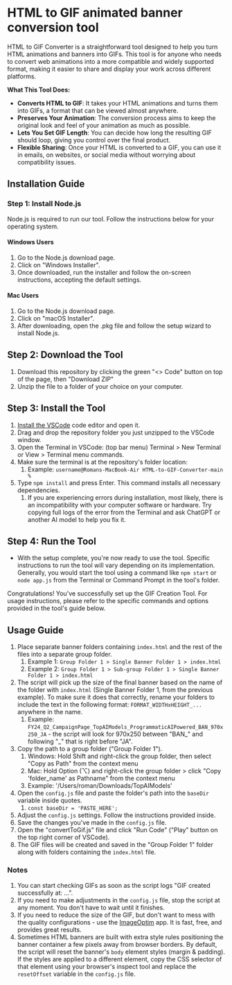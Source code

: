 # HTML to GIF animated banner conversion tool

HTML to GIF Converter is a straightforward tool designed to help you turn HTML animations and banners into GIFs. This tool is for anyone who needs to convert web animations into a more compatible and widely supported format, making it easier to share and display your work across different platforms.

**What This Tool Does:**

- **Converts HTML to GIF**: It takes your HTML animations and turns them into GIFs, a format that can be viewed almost anywhere.
- **Preserves Your Animation**: The conversion process aims to keep the original look and feel of your animation as much as possible.
- **Lets You Set GIF Length**: You can decide how long the resulting GIF should loop, giving you control over the final product.
- **Flexible Sharing**: Once your HTML is converted to a GIF, you can use it in emails, on websites, or social media without worrying about compatibility issues.

## Installation Guide

### Step 1: Install Node.js

Node.js is required to run our tool. Follow the instructions below for your operating system.

#### Windows Users

1. Go to the Node.js download page.
2. Click on "Windows Installer".
3. Once downloaded, run the installer and follow the on-screen instructions, accepting the default settings.

#### Mac Users

1. Go to the Node.js download page.
2. Click on "macOS Installer".
3. After downloading, open the .pkg file and follow the setup wizard to install Node.js.

## Step 2: Download the Tool

1. Download this repository by clicking the green "<> Code" button on top of the page, then "Download ZIP"
2. Unzip the file to a folder of your choice on your computer.

## Step 3: Install the Tool

1. [Install the VSCode](https://code.visualstudio.com/) code editor and open it.
2. Drag and drop the repository folder you just unzipped to the VSCode window.
3. Open the Terminal in VSCode: (top bar menu) Terminal > New Terminal or View > Terminal menu commands.
4. Make sure the terminal is at the repository's folder location:
   1. Example: `username@Romans-MacBook-Air HTML-to-GIF-Converter-main %`
5. Type `npm install` and press Enter. This command installs all necessary dependencies.
   1. If you are experiencing errors during installation, most likely, there is an incompatibility with your computer software or hardware. Try copying full logs of the error from the Terminal and ask ChatGPT or another AI model to help you fix it.

## Step 4: Run the Tool

- With the setup complete, you're now ready to use the tool. Specific instructions to run the tool will vary depending on its implementation. Generally, you would start the tool using a command like `npm start` or `node app.js` from the Terminal or Command Prompt in the tool's folder.

Congratulations! You've successfully set up the GIF Creation Tool. For usage instructions, please refer to the specific commands and options provided in the tool's guide below.

## Usage Guide

1. Place separate banner folders containing `index.html` and the rest of the files into a separate group folder.
   1. Example 1: `Group Folder 1 > Single Banner Folder 1 > index.html`
   2. Example 2: `Group Folder 1 > Sub-group Folder 1 > Single Banner Folder 1 > index.html`
2. The script will pick up the size of the final banner based on the name of the folder with `index.html` (Single Banner Folder 1, from the previous example). To make sure it does that correctly, rename your folders to include the text in the following format: `FORMAT_WIDTHxHEIGHT_...` anywhere in the name.
   1. Example: `FY24_Q2_CampaignPage_TopAIModels_ProgrammaticAIPowered_BAN_970x250_JA` - the script will look for 970x250 between "BAN_" and following "_" that is right before "JA".
3. Copy the path to a group folder ("Group Folder 1").
   1. Windows: Hold Shift and right-click the group folder, then select "Copy as Path" from the context menu
   2. Mac: Hold Option (⌥) and right-click the group folder > click "Copy 'folder_name' as Pathname" from the context menu
   3. Example: '/Users/roman/Downloads/TopAIModels'
4. Open the `config.js` file and paste the folder's path into the `baseDir` variable inside quotes.
   1. `const baseDir = 'PASTE_HERE';`
5. Adjust the `config.js` settings. Follow the instructions provided inside.
6. Save the changes you've made in the `config.js` file.
7. Open the "convertToGif.js" file and click "Run Code" ("Play" button on the top right corner of VSCode).
8. The GIF files will be created and saved in the "Group Folder 1" folder along with folders containing the `index.html` file.

### Notes

1. You can start checking GIFs as soon as the script logs "GIF created successfully at: ...".
2. If you need to make adjustments in the `config.js` file, stop the script at any moment. You don't have to wait until it finishes.
3. If you need to reduce the size of the GIF, but don't want to mess with the quality configurations - use the [ImageOptim](https://imageoptim.com/) app. It is fast, free, and provides great results.
4. Sometimes HTML banners are built with extra style rules positioning the banner container a few pixels away from browser borders. By default, the script will reset the banner's `body` element styles (margin & padding). If the styles are applied to a different element, copy the CSS selector of that element using your browser's inspect tool and replace the `resetOffset` variable in the `config.js` file.
